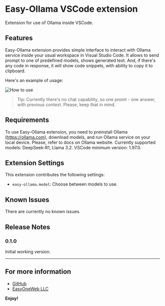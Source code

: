 # Easy-Ollama VSCode extension

Extension for use of Ollama inside VSCode.

## Features

Easy-Ollama extension provides simple interface to interact with Ollama service inside your usual workspace in Visual Studio Code. It allows to send prompt to one of predefined models, shows generated text. And, if there's any code in response, it will show code snippets, with ability to copy it to clipboard.

Here's an example of usage:

![How to use](https://easyoneweb.ru/easy-ollama.gif)

> Tip: Currently there's no chat capability, so one promt - one answer, with previous context. Please, keep that in mind.

## Requirements

To use Easy-Ollama extension, you need to preinstall Ollama (https://ollama.com), download models, and run Ollama service on your local device. Please, refer to docs on Ollama website. Currently supported models: DeepSeek-R1, Llama 3.2. VSCode minimum version: 1.97.0.

## Extension Settings

This extension contributes the following settings:

* `easy-ollama.model`: Choose between models to use.

## Known Issues

There are currently no known issues.

## Release Notes

### 0.1.0

Initial working version.

---

## For more information

* [GitHub](https://github.com/ikirja/easy-ollama)
* [EasyOneWeb LLC](https://easyoneweb.ru)

**Enjoy!**
